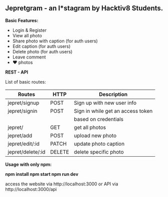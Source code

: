 Jepretgram - an I*stagram by Hacktiv8 Students.
----

**Basic Features:**

- Login & Register
- View all photo
- Share photo with caption (for auth users)
- Edit caption (for auth users)
- Delete photo (for auth users)
- Leave comment
- ❤️ photos

**REST - API**

List of basic routes:

|Routes					| HTTP			| Description
|---						| ---			| ---
| jepret/signup			| POST			| Sign up with new user info
| jepret/signin			| POST			| Sign in while get an access token
|							|				| based on credentials
| jepret/					| GET			| get all photos
| jepret/add				| POST			| upload new photo
| jepret/edit/:id		| PATCH		| update photo caption
| jepret/delete/:id		| DELETE		| delete specific photo

**Usage with only npm:**

**npm install npm start npm run dev**

access the website via http://localhost:3000 or API via http://localhost:3000/api